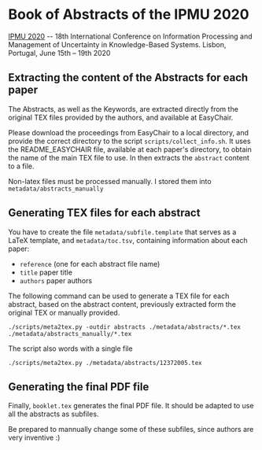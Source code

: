 # Book of Abstracts of the IPMU 2020
[IPMU 2020](https://ipmu2020.inesc-id.pt) -- 18th International Conference on Information Processing and Management of Uncertainty in Knowledge-Based Systems.
Lisbon, Portugal, June 15th – 19th 2020


## Extracting the content of the Abstracts for each paper

The Abstracts, as well as the Keywords, are extracted directly from the original TEX files provided by the authors, and available at EasyChair. 

Please download the proceedings from EasyChair to a local directory, and provide the correct directory to the script `scripts/collect_info.sh`. It uses the README_EASYCHAIR file, available at each paper's directory, to obtain the name of the main TEX file to use. In then extracts the `abstract` content to a file.

Non-latex files must be processed manually. I stored them into `metadata/abstracts_manually`


## Generating TEX files for each abstract

You have to create the file `metadata/subfile.template` that serves as a LaTeX template, and `metadata/toc.tsv`, containing information about each paper:

* `reference` (one for each abstract file name)
* `title` paper title
* `authors` paper authors

The following command can be used to generate a TEX file for each abstract, based on the abstract content, previously extracted form the original TEX or manually provided.

    ./scripts/meta2tex.py -outdir abstracts ./metadata/abstracts/*.tex ./metadata/abstracts_manually/*.tex

The script also words with a single file

    ./scripts/meta2tex.py ./metadata/abstracts/12372005.tex

## Generating the final PDF file

Finally, `booklet.tex` generates the final PDF file.
It should be adapted to use all the abstracts as subfiles. 

Be prepared to mannually change some of these subfiles, since authors are very inventive :)
